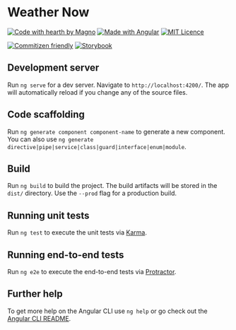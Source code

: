 # Weather Now

[![Code with hearth by Magno](https://img.shields.io/badge/%3C%2F%3E%20with%20%E2%99%A5%20by-Magno-005c9a.svg)](https://github.com/magnobiet)
[![Made with Angular](https://img.shields.io/badge/Made%20with-Angular-dd0031.svg)](https://angular.io/)
[![MIT Licence](https://img.shields.io/badge/licence-MIT-blue.svg)](https://magno.mit-license.org/2020)

[![Commitizen friendly](https://img.shields.io/badge/commitizen-friendly-brightgreen.svg)](http://commitizen.github.io/cz-cli/)
[![Storybook](https://cdn.jsdelivr.net/gh/storybookjs/brand@master/badge/badge-storybook.svg)](https://storybook.js.org/)

## Development server

Run `ng serve` for a dev server. Navigate to `http://localhost:4200/`. The app will automatically reload if you change any of the source files.

## Code scaffolding

Run `ng generate component component-name` to generate a new component. You can also use `ng generate directive|pipe|service|class|guard|interface|enum|module`.

## Build

Run `ng build` to build the project. The build artifacts will be stored in the `dist/` directory. Use the `--prod` flag for a production build.

## Running unit tests

Run `ng test` to execute the unit tests via [Karma](https://karma-runner.github.io).

## Running end-to-end tests

Run `ng e2e` to execute the end-to-end tests via [Protractor](http://www.protractortest.org/).

## Further help

To get more help on the Angular CLI use `ng help` or go check out the [Angular CLI README](https://github.com/angular/angular-cli/blob/master/README.md).
